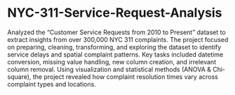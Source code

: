 # NYC-311-Service-Request-Analysis
Analyzed the “Customer Service Requests from 2010 to Present” dataset to extract insights from over 300,000 NYC 311 complaints. The project focused on preparing, cleaning, transforming, and exploring the dataset to identify service delays and spatial complaint patterns. Key tasks included datetime conversion, missing value handling, new column creation, and irrelevant column removal. Using visualization and statistical methods (ANOVA & Chi-square), the project revealed how complaint resolution times vary across complaint types and locations.
